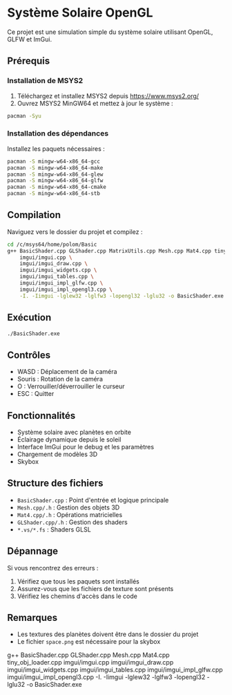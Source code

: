 # Système Solaire OpenGL

Ce projet est une simulation simple du système solaire utilisant OpenGL, GLFW et ImGui.

## Prérequis

### Installation de MSYS2
1. Téléchargez et installez MSYS2 depuis https://www.msys2.org/
2. Ouvrez MSYS2 MinGW64 et mettez à jour le système :
```bash
pacman -Syu
```

### Installation des dépendances
Installez les paquets nécessaires :
```bash
pacman -S mingw-w64-x86_64-gcc
pacman -S mingw-w64-x86_64-make
pacman -S mingw-w64-x86_64-glew
pacman -S mingw-w64-x86_64-glfw
pacman -S mingw-w64-x86_64-cmake
pacman -S mingw-w64-x86_64-stb
```

## Compilation

Naviguez vers le dossier du projet et compilez :
```bash
cd /c/msys64/home/polom/Basic
g++ BasicShader.cpp GLShader.cpp MatrixUtils.cpp Mesh.cpp Mat4.cpp tiny_obj_loader.cpp \
    imgui/imgui.cpp \
    imgui/imgui_draw.cpp \
    imgui/imgui_widgets.cpp \
    imgui/imgui_tables.cpp \
    imgui/imgui_impl_glfw.cpp \
    imgui/imgui_impl_opengl3.cpp \
    -I. -Iimgui -lglew32 -lglfw3 -lopengl32 -lglu32 -o BasicShader.exe
```

## Exécution
```bash
./BasicShader.exe
```

## Contrôles
- WASD : Déplacement de la caméra
- Souris : Rotation de la caméra
- O : Verrouiller/déverrouiller le curseur
- ESC : Quitter

## Fonctionnalités
- Système solaire avec planètes en orbite
- Éclairage dynamique depuis le soleil
- Interface ImGui pour le debug et les paramètres
- Chargement de modèles 3D
- Skybox

## Structure des fichiers
- `BasicShader.cpp` : Point d'entrée et logique principale
- `Mesh.cpp/.h` : Gestion des objets 3D
- `Mat4.cpp/.h` : Opérations matricielles
- `GLShader.cpp/.h` : Gestion des shaders
- `*.vs/*.fs` : Shaders GLSL

## Dépannage
Si vous rencontrez des erreurs :
1. Vérifiez que tous les paquets sont installés
2. Assurez-vous que les fichiers de texture sont présents
3. Vérifiez les chemins d'accès dans le code

## Remarques
- Les textures des planètes doivent être dans le dossier du projet
- Le fichier `space.png` est nécessaire pour la skybox


g++ BasicShader.cpp GLShader.cpp Mesh.cpp Mat4.cpp tiny_obj_loader.cpp imgui/imgui.cpp imgui/imgui_draw.cpp imgui/imgui_widgets.cpp imgui/imgui_tables.cpp imgui/imgui_impl_glfw.cpp imgui/imgui_impl_opengl3.cpp -I. -Iimgui -lglew32 -lglfw3 -lopengl32 -lglu32 -o BasicShader.exe